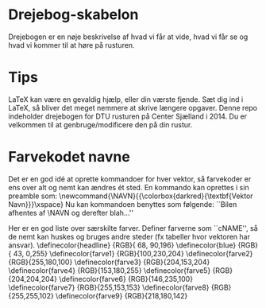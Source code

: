 # Drejebog-skabelon
Drejebogen er en nøje beskrivelse af hvad vi får at vide, hvad vi får se og hvad vi kommer til at høre på rusturen.

# Tips
LaTeX kan være en gevaldig hjælp, eller din værste fjende. Sæt dig ind i LaTeX, så bliver det meget nemmere at skrive længere opgaver. Denne repo indeholder drejebogen for DTU rusturen på Center Sjælland i 2014. Du er velkommen til at genbruge/modificere den på din rustur.

# Farvekodet navne
Det er en god idé at oprette kommandoer for hver vektor, så farvekoder er ens over alt og nemt kan ændres ét sted. En kommando kan oprettes i sin preamble som:
\newcommand{\NAVN}{{\colorbox{darkred}{\textbf{Vektor Navn}}}\xspace}
Nu kan kommandoen benyttes som følgende: ``Bilen afhentes af \NAVN og derefter blah...''

Her er en god liste over særskilte farver.
Definer farverne som ``cNAME'', så de nemt kan huskes og bruges andre steder (fx tabeller hvor vektoren har ansvar).
\definecolor{headline}  {RGB}{ 68, 90,196}
\definecolor{blue}      {RGB}{ 43,  0,255}
\definecolor{farve1}    {RGB}{100,230,204} 
\definecolor{farve2}    {RGB}{255,180,100} 
\definecolor{farve3}    {RGB}{204,153,204} 
\definecolor{farve4}    {RGB}{153,180,255} 
\definecolor{farve5}    {RGB}{204,204,204}
\definecolor{farve6}    {RGB}{146,235,100} 
\definecolor{farve7}    {RGB}{255,153,153} 
\definecolor{farve8}    {RGB}{255,255,102} 
\definecolor{farve9}    {RGB}{218,180,142} 
